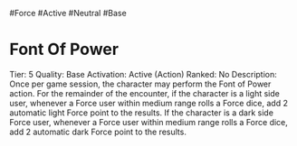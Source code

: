#Force 
#Active 
#Neutral 
#Base 

# Font Of Power
Tier: 5
Quality: Base
Activation: Active (Action)
Ranked: No
Description: Once per game session, the character may perform the Font of Power action. For the remainder of the encounter, if the character is a light side user, whenever a Force user within medium range rolls a Force dice, add 2 automatic light Force point to the results. If the character is a dark side Force user, whenever a Force user within medium range rolls a Force dice, add 2 automatic dark Force point to the results.

